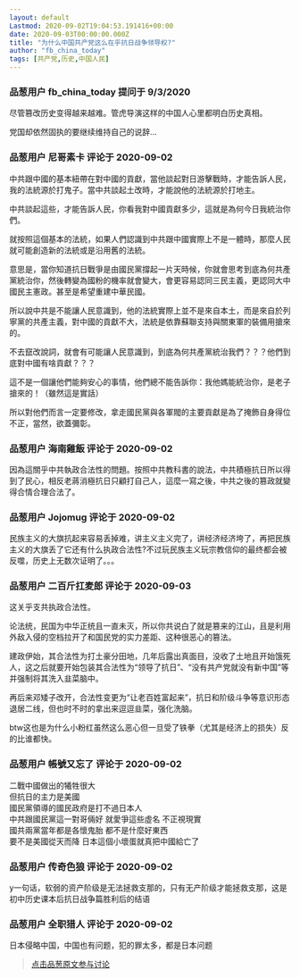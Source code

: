 ```yaml
---
layout: default
Lastmod: 2020-09-02T19:04:53.191416+00:00
date: 2020-09-03T00:00:00.000Z
title: "为什么中国共产党这么在乎抗日战争领导权?"
author: "fb_china_today"
tags: [共产党,历史,中国人民]
---
```



### 品葱用户 **fb_china_today** 提问于 9/3/2020
    
尽管篡改历史变得越来越难。管虎导演这样的中国人心里都明白历史真相。  
  
党国却依然固执的要继续维持自己的说辞...
    
                

### 品葱用户 **尼哥素卡** 评论于 2020-09-02
        
中共跟中國的基本紐帶在對中國的貢獻，當他談起對日游擊戰時，才能告訴人民，我的法統源於打鬼子。當中共談起土改時，才能說他的法統源於打地主。  
  
中共談起這些，才能告訴人民，你看我對中國貢獻多少，這就是為何今日我統治你們。  
  
就按照這個基本的法統，如果人們認識到中共跟中國實際上不是一體時，那麼人民就可能創造新的法統或是沿用舊的法統。  
  
意思是，當你知道抗日戰爭是由國民黨撐起一片天時候，你就會思考到底為何共產黨統治你，然後轉變為國粉的機率就會變大，會更容易認同三民主義，更認同大中國民主憲政。甚至是希望重建中華民國。  
  
所以說中共是不能讓人民意識到，他的法統實際上並不是來自本土，而是來自於列寧黨的共產主義，對中國的貢獻不大，法統是依靠蘇聯支持與關東軍的裝備用搶來的。  
  
不去竄改說詞，就會有可能讓人民意識到，到底為何共產黨統治我們？？？他們到底對中國有啥貢獻？？？  
  
這不是一個讓他們能夠安心的事情，他們總不能告訴你：我他媽能統治你，是老子搶來的！（雖然這是實話）  
  
所以對他們而言一定要修改，拿走國民黨與各軍閥的主要貢獻是為了掩飾自身得位不正，當然，欲蓋彌彰。
        
                

### 品葱用户 **海南雞飯** 评论于 2020-09-02
        
因為這關乎中共執政合法性的問題。按照中共教科書的說法，中共積極抗日所以得到了民心，相反老蔣消極抗日只顧打自己人，這麼一寫之後，中共之後的篡政就變得合情合理合法了。
        
                

### 品葱用户 **Jojomug** 评论于 2020-09-02
        
民族主义的大旗抗起来容易丢掉难，讲主义主义完了，讲经济经济垮了，再把民族主义的大旗丢了它还有什么执政合法性?不过玩民族主义玩宗教信仰的最终都会被反噬，历史上无数次证明了。。。
        
                

### 品葱用户 **二百斤扛麦郎** 评论于 2020-09-03
        
这关乎支共执政合法性。  
  
论法统，民国为中华正统且一直未灭，所以你共说白了就是篡来的江山，且是利用外敌入侵的空档拉开了和国民党的实力差距、这种很恶心的篡法。  
  
建政伊始，其合法性为打土豪分田地，几年后露出真面目，没收了土地且开始饿死人，这之后就要开始包装其合法性为“领导了抗日”、“没有共产党就没有新中国”等并强制将其洗入韭菜脑中。  
  
再后来邓矮子改开，合法性变更为“让老百姓富起来”，抗日和阶级斗争等意识形态退居二线，但也时不时的拿出来逗逗韭菜，强化洗脑。  
  
btw这也是为什么小粉红虽然这么恶心但一旦受了铁拳（尤其是经济上的损失）反的比谁都快。
        
                

### 品葱用户 **帳號又忘了** 评论于 2020-09-02
        
二戰中國做出的犧牲很大  
但抗日的主力是美國  
國民黨領導的國民政府是打不過日本人  
中共跟國民黨這一對哥倆好 就愛爭這些虛名 不正視現實  
國共兩黨當年都是各懷鬼胎 都不是什麼好東西  
要不是美國從天而降 日本這個小壞蛋就真把中國給亡了
        
                

### 品葱用户 **传奇色狼** 评论于 2020-09-02
        
y一句话，软弱的资产阶级是无法拯救支那的，只有无产阶级才能拯救支那，这是初中历史课本后抗日战争篇胜利后的结语
        
                

### 品葱用户 **全职猎人** 评论于 2020-09-02
        
日本侵略中国，中国也有问题，犯的罪太多，都是日本问题
        
                





> [点击品葱原文参与讨论](https://pincong.rocks/question/30563)

